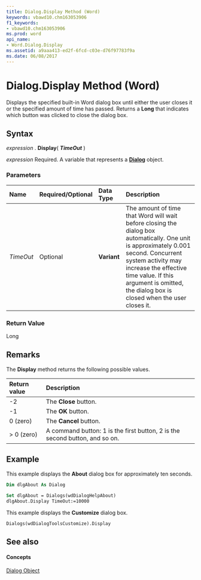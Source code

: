 ```yaml
---
title: Dialog.Display Method (Word)
keywords: vbawd10.chm163053906
f1_keywords:
- vbawd10.chm163053906
ms.prod: word
api_name:
- Word.Dialog.Display
ms.assetid: a9aaa413-ed2f-6fcd-c03e-d76f97783f9a
ms.date: 06/08/2017
---
```



# Dialog.Display Method (Word)

Displays the specified built-in Word dialog box until either the user closes it or the specified amount of time has passed. Returns a  **Long** that indicates which button was clicked to close the dialog box.


## Syntax

 _expression_ . **Display**( **_TimeOut_** )

 _expression_ Required. A variable that represents a **[Dialog](Word.Dialog.md)** object.


### Parameters



|**Name**|**Required/Optional**|**Data Type**|**Description**|
|:-----|:-----|:-----|:-----|
| _TimeOut_|Optional| **Variant**|The amount of time that Word will wait before closing the dialog box automatically. One unit is approximately 0.001 second. Concurrent system activity may increase the effective time value. If this argument is omitted, the dialog box is closed when the user closes it.|

### Return Value

Long


## Remarks

The  **Display** method returns the following possible values.



|**Return value**|**Description**|
|:-----|:-----|
|-2|The  **Close** button.|
|-1|The  **OK** button.|
|0 (zero)|The  **Cancel** button.|
|> 0 (zero)|A command button: 1 is the first button, 2 is the second button, and so on.|

## Example

This example displays the  **About** dialog box for approximately ten seconds.


```vb
Dim dlgAbout As Dialog 
 
Set dlgAbout = Dialogs(wdDialogHelpAbout) 
dlgAbout.Display TimeOut:=10000
```

This example displays the  **Customize** dialog box.




```
Dialogs(wdDialogToolsCustomize).Display
```


## See also


#### Concepts


[Dialog Object](Word.Dialog.md)

